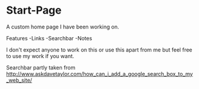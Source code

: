 # Start-Page
A custom home page I have been working on.

Features
-Links
-Searchbar
-Notes

I don't expect anyone to work on this or use this apart from me but feel free to use my work if you want.

Searchbar partly taken from http://www.askdavetaylor.com/how_can_i_add_a_google_search_box_to_my_web_site/
